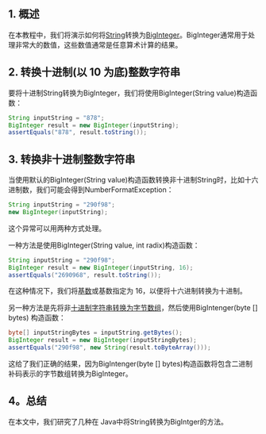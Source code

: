 ## 1. 概述

在本教程中，我们将演示如何将[String](https://www.baeldung.com/java-string)转换为[BigInteger](https://www.baeldung.com/java-bigdecimal-biginteger)。BigInteger通常用于处理非常大的数值，这些数值通常是任意算术计算的结果。

## 2. 转换十进制(以 10 为底)整数字符串

要将十进制String转换为BigInteger，我们将使用BigInteger(String value)构造函数：

```java
String inputString = "878";
BigInteger result = new BigInteger(inputString);
assertEquals("878", result.toString());
```

## 3. 转换非十进制整数字符串

当使用默认的BigInteger(String value)构造函数转换非十进制String时，比如十六进制数，我们可能会得到NumberFormatException： 

```java
String inputString = "290f98";
new BigInteger(inputString);
```

这个异常可以用两种方式处理。

一种方法是使用BigInteger(String value, int radix)构造函数：

```java
String inputString = "290f98";
BigInteger result = new BigInteger(inputString, 16);
assertEquals("2690968", result.toString());
```

在这种情况下，我们将[基数](https://en.wikipedia.org/wiki/Radix)或基数指定为 16，以便将十六进制转换为十进制。

另一种方法是先将非[十进制字符串转换为字节数组](https://www.baeldung.com/java-byte-arrays-hex-strings)，然后使用BigIntenger(byte [] bytes) 构造函数：

```java
byte[] inputStringBytes = inputString.getBytes();
BigInteger result = new BigInteger(inputStringBytes);
assertEquals("290f98", new String(result.toByteArray()));
```

这给了我们正确的结果，因为BigIntenger(byte [] bytes)构造函数将包含二进制补码表示的字节数组转换为BigInteger。

## 4。总结

在本文中，我们研究了几种在 Java中将String转换为BigIntger的方法。